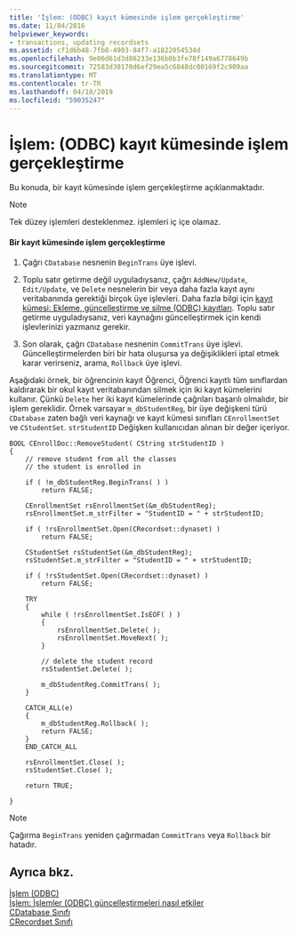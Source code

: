 ```yaml
---
title: 'İşlem: (ODBC) kayıt kümesinde işlem gerçekleştirme'
ms.date: 11/04/2016
helpviewer_keywords:
- transactions, updating recordsets
ms.assetid: cf1d6b48-7fb8-4903-84f7-a1822054534d
ms.openlocfilehash: 9e06d61d3d86233e136b0b3fe78f149a6778649b
ms.sourcegitcommit: 72583d30170d6ef29ea5c6848dc00169f2c909aa
ms.translationtype: MT
ms.contentlocale: tr-TR
ms.lasthandoff: 04/18/2019
ms.locfileid: "59035247"
---
```

# <a name="transaction-performing-a-transaction-in-a-recordset-odbc"></a>İşlem: (ODBC) kayıt kümesinde işlem gerçekleştirme

Bu konuda, bir kayıt kümesinde işlem gerçekleştirme açıklanmaktadır.

> [!NOTE]
>  Tek düzey işlemleri desteklenmez. işlemleri iç içe olamaz.

#### <a name="to-perform-a-transaction-in-a-recordset"></a>Bir kayıt kümesinde işlem gerçekleştirme

1. Çağrı `CDatabase` nesnenin `BeginTrans` üye işlevi.

1. Toplu satır getirme değil uyguladıysanız, çağrı `AddNew/Update`, `Edit/Update`, ve `Delete` nesnelerin bir veya daha fazla kayıt aynı veritabanında gerektiği birçok üye işlevleri. Daha fazla bilgi için [kayıt kümesi: Ekleme, güncelleştirme ve silme (ODBC) kayıtları](../../data/odbc/recordset-adding-updating-and-deleting-records-odbc.md). Toplu satır getirme uyguladıysanız, veri kaynağını güncelleştirmek için kendi işlevlerinizi yazmanız gerekir.

1. Son olarak, çağrı `CDatabase` nesnenin `CommitTrans` üye işlevi. Güncelleştirmelerden biri bir hata oluşursa ya değişiklikleri iptal etmek karar verirseniz, arama, `Rollback` üye işlevi.

Aşağıdaki örnek, bir öğrencinin kayıt Öğrenci, Öğrenci kayıtlı tüm sınıflardan kaldırarak bir okul kayıt veritabanından silmek için iki kayıt kümelerini kullanır. Çünkü `Delete` her iki kayıt kümelerinde çağrıları başarılı olmalıdır, bir işlem gereklidir. Örnek varsayar `m_dbStudentReg`, bir üye değişkeni türü `CDatabase` zaten bağlı veri kaynağı ve kayıt kümesi sınıfları `CEnrollmentSet` ve `CStudentSet`. `strStudentID` Değişken kullanıcıdan alınan bir değer içeriyor.

```
BOOL CEnrollDoc::RemoveStudent( CString strStudentID )
{
    // remove student from all the classes
    // the student is enrolled in

    if ( !m_dbStudentReg.BeginTrans( ) )
        return FALSE;

    CEnrollmentSet rsEnrollmentSet(&m_dbStudentReg);
    rsEnrollmentSet.m_strFilter = "StudentID = " + strStudentID;

    if ( !rsEnrollmentSet.Open(CRecordset::dynaset) )
        return FALSE;

    CStudentSet rsStudentSet(&m_dbStudentReg);
    rsStudentSet.m_strFilter = "StudentID = " + strStudentID;

    if ( !rsStudentSet.Open(CRecordset::dynaset) )
        return FALSE;

    TRY
    {
        while ( !rsEnrollmentSet.IsEOF( ) )
        {
            rsEnrollmentSet.Delete( );
            rsEnrollmentSet.MoveNext( );
        }

        // delete the student record
        rsStudentSet.Delete( );

        m_dbStudentReg.CommitTrans( );
    }

    CATCH_ALL(e)
    {
        m_dbStudentReg.Rollback( );
        return FALSE;
    }
    END_CATCH_ALL

    rsEnrollmentSet.Close( );
    rsStudentSet.Close( );

    return TRUE;

}
```

> [!NOTE]
>  Çağırma `BeginTrans` yeniden çağırmadan `CommitTrans` veya `Rollback` bir hatadır.

## <a name="see-also"></a>Ayrıca bkz.

[İşlem (ODBC)](../../data/odbc/transaction-odbc.md)<br/>
[İşlem: İşlemler (ODBC) güncelleştirmeleri nasıl etkiler](../../data/odbc/transaction-how-transactions-affect-updates-odbc.md)<br/>
[CDatabase Sınıfı](../../mfc/reference/cdatabase-class.md)<br/>
[CRecordset Sınıfı](../../mfc/reference/crecordset-class.md)